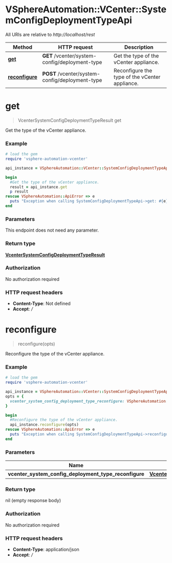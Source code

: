 # VSphereAutomation::VCenter::SystemConfigDeploymentTypeApi

All URIs are relative to *http://localhost/rest*

Method | HTTP request | Description
------------- | ------------- | -------------
[**get**](SystemConfigDeploymentTypeApi.md#get) | **GET** /vcenter/system-config/deployment-type | Get the type of the vCenter appliance.
[**reconfigure**](SystemConfigDeploymentTypeApi.md#reconfigure) | **POST** /vcenter/system-config/deployment-type | Reconfigure the type of the vCenter appliance.


# **get**
> VcenterSystemConfigDeploymentTypeResult get

Get the type of the vCenter appliance.

### Example
```ruby
# load the gem
require 'vsphere-automation-vcenter'

api_instance = VSphereAutomation::VCenter::SystemConfigDeploymentTypeApi.new

begin
  #Get the type of the vCenter appliance.
  result = api_instance.get
  p result
rescue VSphereAutomation::ApiError => e
  puts "Exception when calling SystemConfigDeploymentTypeApi->get: #{e}"
end
```

### Parameters
This endpoint does not need any parameter.

### Return type

[**VcenterSystemConfigDeploymentTypeResult**](VcenterSystemConfigDeploymentTypeResult.md)

### Authorization

No authorization required

### HTTP request headers

 - **Content-Type**: Not defined
 - **Accept**: */*



# **reconfigure**
> reconfigure(opts)

Reconfigure the type of the vCenter appliance.

### Example
```ruby
# load the gem
require 'vsphere-automation-vcenter'

api_instance = VSphereAutomation::VCenter::SystemConfigDeploymentTypeApi.new
opts = {
  vcenter_system_config_deployment_type_reconfigure: VSphereAutomation::VcenterSystemConfigDeploymentTypeReconfigure.new # VcenterSystemConfigDeploymentTypeReconfigure | 
}

begin
  #Reconfigure the type of the vCenter appliance.
  api_instance.reconfigure(opts)
rescue VSphereAutomation::ApiError => e
  puts "Exception when calling SystemConfigDeploymentTypeApi->reconfigure: #{e}"
end
```

### Parameters

Name | Type | Description  | Notes
------------- | ------------- | ------------- | -------------
 **vcenter_system_config_deployment_type_reconfigure** | [**VcenterSystemConfigDeploymentTypeReconfigure**](VcenterSystemConfigDeploymentTypeReconfigure.md)|  | [optional] 

### Return type

nil (empty response body)

### Authorization

No authorization required

### HTTP request headers

 - **Content-Type**: application/json
 - **Accept**: */*



